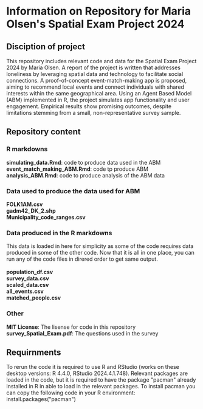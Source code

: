 # Information on Repository for Maria Olsen's Spatial Exam Project 2024

## Disciption of project 
This repository includes relevant code and data for the Spatial Exam Project 2024 by Maria Olsen. A report of the project is written that addresses loneliness by leveraging spatial data and technology to facilitate social connections. A proof-of-concept event-match-making app is proposed, aiming to recommend local events and connect individuals with shared interests within the same geographical area. Using an Agent Based Model (ABM) implemented in R, the project simulates app functionality and user engagement. Empirical results show promising outcomes, despite limitations stemming from a small, non-representative survey sample. 

## Repository content
### R markdowns
**simulating_data.Rmd**: code to produce data used in the ABM <br>
**event_match_making_ABM.Rmd**: code tp produce ABM <br>
**analysis_ABM.Rmd**: code to produce analysis of the ABM data <br>

### Data used to produce the data used for ABM
**FOLK1AM.csv** <br>
**gadm42_DK_2.shp** <br>
**Municipality_code_ranges.csv** <br>

### Data produced in the R markdowns 
This data is loaded in here for simplicity as some of the code requires data produced in some of the other code. Now that it is all in one place, you can run any of the code files in direred order to get same output. <br> <br>
**population_df.csv** <br>
**survey_data.csv** <br>
**scaled_data.csv** <br>
**all_events.csv** <br>
**matched_people.csv** <br>

### Other
**MIT License**: The lisense for code in this repository <br>
**survey_Spatial_Exam.pdf**: The questions used in the survey 


## Requirnments
To rerun the code it is required to use R and RStudio (works on these desktop versions: R 4.4.0, RStudio 2024.4.1.748). Relevant packages are loaded in the code, but it is required to have the package "pacman" already installed in R in able to load in the relevant packages. To install pacman you can copy the following code in your R environment:
install.packages("pacman")
